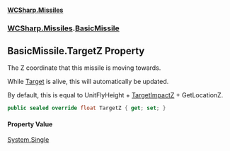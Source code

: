 #### [WCSharp.Missiles](README.md 'README')
### [WCSharp.Missiles](WCSharp.Missiles.md 'WCSharp.Missiles').[BasicMissile](WCSharp.Missiles.BasicMissile.md 'WCSharp.Missiles.BasicMissile')

## BasicMissile.TargetZ Property

The Z coordinate that this missile is moving towards.  
  
While [Target](WCSharp.Missiles.Missile.Target.md 'WCSharp.Missiles.Missile.Target') is alive, this will automatically be updated.  
  
By default, this is equal to UnitFlyHeight + [TargetImpactZ](WCSharp.Missiles.Missile.TargetImpactZ.md 'WCSharp.Missiles.Missile.TargetImpactZ') + GetLocationZ.

```csharp
public sealed override float TargetZ { get; set; }
```

#### Property Value
[System.Single](https://docs.microsoft.com/en-us/dotnet/api/System.Single 'System.Single')